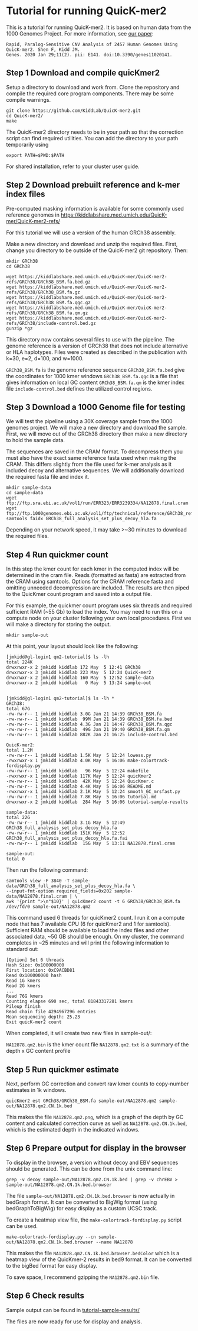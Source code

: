 # Tutorial for running QuicK-mer2
This is a tutorial for running QuicK-mer2.  It is based on human data from the 1000 
Genomes Project.  For more information, see [our paper](https://www.mdpi.com/2073-4425/11/2/141):

```
Rapid, Paralog-Sensitive CNV Analysis of 2457 Human Genomes Using QuicK-mer2. Shen F, Kidd JM.
Genes. 2020 Jan 29;11(2). pii: E141. doi:10.3390/genes11020141.
```


## Step 1 Download and compile quicKmer2

Setup a directory to download and work from.  Clone the repository and compile the required core program components.
There may be some compile warnings.

```
git clone https://github.com/KiddLab/QuicK-mer2.git
cd QuicK-mer2/
make
```

The QuicK-mer2 directory needs to be in your path so that the correction script can find required
utilities. You can add the directory to your path temporarily using 

```
export PATH=$PWD:$PATH
```

For shared installation, refer to your cluster user guide.

## Step 2 Download prebuilt reference and k-mer index files

Pre-computed masking information is available for some commonly used reference genomes in https://kiddlabshare.med.umich.edu/QuicK-mer/QuicK-mer2-refs/

For this tutorial we will use a version of the human GRCh38 assembly.

Make a new directory and download and unzip the required files. First, change you directory to be outside of the 
QuicK-mer2 git repository. Then:

```
mkdir GRCh38
cd GRCh38

wget https://kiddlabshare.med.umich.edu/QuicK-mer/QuicK-mer2-refs/GRCh38/GRCh38_BSM.fa.bed.gz
wget https://kiddlabshare.med.umich.edu/QuicK-mer/QuicK-mer2-refs/GRCh38/GRCh38_BSM.fa.gz
wget https://kiddlabshare.med.umich.edu/QuicK-mer/QuicK-mer2-refs/GRCh38/GRCh38_BSM.fa.qgc.gz
wget https://kiddlabshare.med.umich.edu/QuicK-mer/QuicK-mer2-refs/GRCh38/GRCh38_BSM.fa.qm.gz
wget https://kiddlabshare.med.umich.edu/QuicK-mer/QuicK-mer2-refs/GRCh38/include-control.bed.gz
gunzip *gz
```

This directory now contains several files to use with the  pipeline.  The genome reference
is a version of GRCh38 that does not include alternative or HLA haplotypes.  Files were created
as described in the publication with k=30, e=2, d=100, and w=1000.  

`GRCh38_BSM.fa` is the genome reference sequence
`GRCh38_BSM.fa.bed` give the coordinates for 1000 kmer windows
`GRCh38_BSM.fa.qgc` is a file that gives information on local GC content
`GRCh38_BSM.fa.qm` is the kmer index file
`include-control.bed` defines the utilized control regions.

## Step 3 Download a 1000 Genome file for testing

We will test the pipeline using a 30X coverage sample from the 1000 genomes project.
We will make a new directory and download the sample.  First, we will move out of the 
GRCh38 directory then make a new directory to hold the sample data.

The sequences are saved in the CRAM format.  To decompress them you must also have
the exact same reference fasta used when making the CRAM. This differs slightly 
from the file used for k-mer analysis as it included decoy and alternative sequences.  We
will additionally download the required fasta file and index it.

```
mkdir sample-data
cd sample-data
wget ftp://ftp.sra.ebi.ac.uk/vol1/run/ERR323/ERR3239334/NA12878.final.cram
wget ftp://ftp.1000genomes.ebi.ac.uk/vol1/ftp/technical/reference/GRCh38_reference_genome/GRCh38_full_analysis_set_plus_decoy_hla.fa
samtools faidx GRCh38_full_analysis_set_plus_decoy_hla.fa
```
Depending on your network speed, it may take >~30 minutes to download the required files.


## Step 4 Run quickmer count

In this step the kmer count for each kmer in the computed index will be determined in the cram file.
Reads (formatted as fasta) are extracted from the CRAM using samtools.  Options for the CRAM reference fasta
and omitting unneeded decompression are included.  The results are then piped to the QuicKmer count program
and saved into a output file.

For this example, the quickmer count program uses six threads and required sufficient RAM (~55 Gb) to load
the index.  You may need to run this on a compute node on your cluster following your own local 
procedures. First we will make a directory for storing the output.

```
mkdir sample-out
```

At this point, your layout should look like the following:

```
[jmkidd@gl-login1 qm2-tutorial]$ ls -lh
total 224K
drwxrwxr-x 2 jmkidd kiddlab 172 May  5 12:41 GRCh38
drwxrwxr-x 3 jmkidd kiddlab 223 May  5 12:24 QuicK-mer2
drwxrwxr-x 2 jmkidd kiddlab 160 May  5 12:52 sample-data
drwxrwxr-x 2 jmkidd kiddlab   0 May  5 13:24 sample-out


[jmkidd@gl-login1 qm2-tutorial]$ ls -lh *
GRCh38:
total 67G
-rw-rw-r-- 1 jmkidd kiddlab 3.0G Jan 21 14:39 GRCh38_BSM.fa
-rw-rw-r-- 1 jmkidd kiddlab  99M Jan 21 14:39 GRCh38_BSM.fa.bed
-rw-rw-r-- 1 jmkidd kiddlab 4.3G Jan 21 14:47 GRCh38_BSM.fa.qgc
-rw-rw-r-- 1 jmkidd kiddlab  49G Jan 21 19:40 GRCh38_BSM.fa.qm
-rw-rw-r-- 1 jmkidd kiddlab 882K Jan 21 16:25 include-control.bed

QuicK-mer2:
total 1.2M
-rw-rw-r-- 1 jmkidd kiddlab 1.5K May  5 12:24 lowess.py
-rwxrwxr-x 1 jmkidd kiddlab 4.0K May  5 16:06 make-colortrack-fordisplay.py
-rw-rw-r-- 1 jmkidd kiddlab   96 May  5 12:24 makefile
-rwxrwxr-x 1 jmkidd kiddlab 117K May  5 12:24 quicKmer2
-rw-rw-r-- 1 jmkidd kiddlab  42K May  5 12:24 QuicKmer.c
-rw-rw-r-- 1 jmkidd kiddlab 4.4K May  5 16:06 README.md
-rwxrwxr-x 1 jmkidd kiddlab 2.1K May  5 12:24 smooth_GC_mrsfast.py
-rw-rw-r-- 1 jmkidd kiddlab 7.8K May  5 16:06 tutorial.md
drwxrwxr-x 2 jmkidd kiddlab  284 May  5 16:06 tutorial-sample-results

sample-data:
total 22G
-rw-rw-r-- 1 jmkidd kiddlab 3.1G May  5 12:49 GRCh38_full_analysis_set_plus_decoy_hla.fa
-rw-rw-r-- 1 jmkidd kiddlab 151K May  5 12:52 GRCh38_full_analysis_set_plus_decoy_hla.fa.fai
-rw-rw-r-- 1 jmkidd kiddlab  15G May  5 13:11 NA12878.final.cram

sample-out:
total 0

```

Then run the following command:

```
samtools view -F 3840 -T sample-data/GRCh38_full_analysis_set_plus_decoy_hla.fa \
--input-fmt-option required_fields=0x202 sample-data/NA12878.final.cram | \
awk '{print ">\n"$10}' | quicKmer2 count -t 6 GRCh38/GRCh38_BSM.fa /dev/fd/0 sample-out/NA12878.qm2
```

This command used 6 threads for quicKmer2 count.  I run it on a compute node that has 7 available CPU (6 for quicKmer2 and 1 for samtools). Sufficient
RAM should be available to load the index files and other associated data, ~50 GB should be enough. On my cluster, the command completes in ~25 minutes
and  will print the following information to standard out:

```
[Option] Set 6 threads
Hash Size: 0x100000000
First location: 0xC9ACBD81
Read 0x100000000 hash
Read 1G kmers
Read 2G kmers
...
Read 76G kmers
Counting elapse 690 sec, total 81843317281 kmers
Pileup finish
Read chain file 4294967296 entries
Mean sequencing depth: 25.23
Exit quicK-mer2 count
```

When completed, it will create two new files in sample-out/:

`NA12878.qm2.bin` is the kmer count file
`NA12878.qm2.txt` is a summary of the depth x GC content profile


## Step 5 Run quickmer estimate

Next, perform GC correction and convert raw kmer counts to copy-number estimates in 1k windows.

```
quicKmer2 est GRCh38/GRCh38_BSM.fa sample-out/NA12878.qm2 sample-out/NA12878.qm2.CN.1k.bed
```

This makes the file `NA12878.qm2.png`, which is a graph of the depth by GC content and calculated correction curve
as well as `NA12878.qm2.CN.1k.bed`, which is the estimated depth in the indicated windows.

## Step 6 Prepare output for display in the browser
To display in the browser, a version without decoy and EBV sequences should be generated.  This can be done
from the unix command line:

```
grep -v decoy sample-out/NA12878.qm2.CN.1k.bed | grep -v chrEBV > sample-out/NA12878.qm2.CN.1k.bed.browser
```

The file `sample-out/NA12878.qm2.CN.1k.bed.browser` is now actually in bedGraph format.  It can be converted
to BigWig format (using bedGraphToBigWig) for easy display as a custom UCSC track.


To create a heatmap view file, the `make-colortrack-fordisplay.py` script can be used.  

```
make-colortrack-fordisplay.py --cn sample-out/NA12878.qm2.CN.1k.bed.browser --name NA12878
```

This makes the file `NA12878.qm2.CN.1k.bed.browser.bedColor` which is a heatmap view of the QuicKmer-2 results in bed9 format. It can be converted 
to the bigBed format for easy display.

To save space, I recommend gzipping the `NA12878.qm2.bin` file.

## Step 6 Check results
Sample output can be found in [tutorial-sample-results/](tutorial-sample-results/)

The files are now ready for use for display and analysis.

